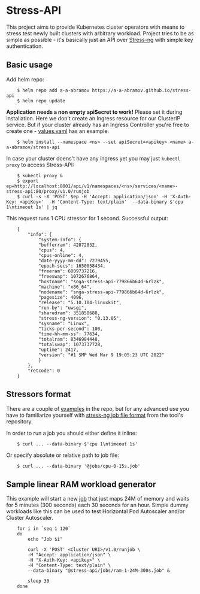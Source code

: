 # Stress-API

This project aims to provide Kubernetes cluster operators with means to stress test newly built clusters with arbitrary workload. Project tries to be as simple as possible - it's basically just an API over [Stress-ng](https://github.com/ColinIanKing/stress-ng) with simple key authentication.

## Basic usage

Add helm repo:
```
    $ helm repo add a-a-abramov https://a-a-abramov.github.io/stress-api
    $ helm repo update
```

**Application needs a non empty apiSecret to work!** Please set it during installation. Here we don't create an Ingress resource for our ClusterIP service. But if your cluster already has an Ingress Controller you're free to create one - [values.yaml](charts/stress-api/values.yaml) has an example.

```
    $ helm install --namespace <ns> --set apiSecret=<apikey> <name> a-a-abramov/stress-api
```

In case your cluster doens't have any ingress yet you may just `kubectl proxy` to access Stress-API:

```
    $ kubectl proxy &
    $ export ep=http://localhost:8001/api/v1/namespaces/<ns>/services/<name>-stress-api:80/proxy/v1.0/runjob
    $ curl -s -X 'POST' $ep -H 'Accept: application/json' -H 'X-Auth-Key: <apiKey>'  -H 'Content-Type: text/plain'  --data-binary $'cpu 1\ntimeout 1s' | jq
```

This request runs 1 CPU stressor for 1 second. Successful output:
```
    {
        "info": {
            "system-info": {
            "bufferram": 42872832,
            "cpus": 4,
            "cpus-online": 4,
            "date-yyyy-mm-dd": 7279455,
            "epoch-secs": 1650058434,
            "freeram": 6009737216,
            "freeswap": 1072676864,
            "hostname": "snga-stress-api-779866b64d-6rlzk",
            "machine": "x86_64",
            "nodename": "snga-stress-api-779866b64d-6rlzk",
            "pagesize": 4096,
            "release": "5.10.104-linuxkit",
            "run-by": "uwsgi",
            "sharedram": 351858688,
            "stress-ng-version": "0.13.05",
            "sysname": "Linux",
            "ticks-per-second": 100,
            "time-hh-mm-ss": 77634,
            "totalram": 8346984448,
            "totalswap": 1073737728,
            "uptime": 2417,
            "version": "#1 SMP Wed Mar 9 19:05:23 UTC 2022"
            }
        },
        "retcode": 0
    }
```

## Stressors format
There are a couple of [examples](jobs/) in the repo, but for any advanced use you have to familiarize yourself with [stress-ng job file format](https://github.com/ColinIanKing/stress-ng/tree/master/example-jobs) from the tool's repository.

In order to run a job you should either define it inline:
```
    $ curl ... --data-binary $'cpu 1\ntimeout 1s'
```
Or specify absolute or relative path to job file:
```
    $ curl ... --data-binary '@jobs/cpu-0-15s.job'
```


## Sample linear RAM workload generator

This example will start a new [job](jobs/ram-1-24M-300s.job) that just maps 24M of memory and waits for 5 minutes (300 seconds) each 30 seconds for an hour. Simple dummy workloads like this can be used to test Horizontal Pod Autoscaler and/or Cluster Autoscaler.

```
    for i in `seq 1 120`
    do
        echo "Job $i"

        curl -X 'POST' <Cluster URI>/v1.0/runjob \
        -H "Accept: application/json" \
        -H "X-Auth-Key: <apikey>" \
        -H "Content-Type: text/plain" \
        --data-binary "@stress-api/jobs/ram-1-24M-300s.job" &

        sleep 30
    done
```
